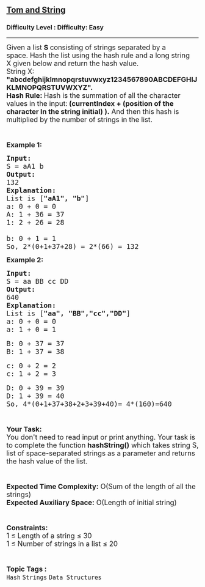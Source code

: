 <h2><a href="https://www.geeksforgeeks.org/problems/tom-and-string1211/1?page=1&category=Strings&status=unsolved,attempted&sortBy=accuracy">Tom and String</a></h2><h3>Difficulty Level : Difficulty: Easy</h3><hr><div class="problems_problem_content__Xm_eO"><p><span style="font-size:18px">Given a list <strong>S </strong>consisting&nbsp;of strings&nbsp;separated by a space.&nbsp;Hash the list using the hash rule and a long string X&nbsp;given below&nbsp;and return the hash value.<br>
String X: <strong>"abcdefghijklmnopqrstuvwxyz1234567890ABCDEFGHIJKLMNOPQRSTUVWXYZ".</strong></span><br>
<span style="font-size:18px"><strong>Hash Rule:&nbsp;</strong>Hash is the summation of all the character values in the input:<strong>&nbsp;(currentIndex + (position of the character In the string initial) ).</strong>&nbsp;And then this hash is multiplied by the number of strings in the list.</span></p>

<p>&nbsp;</p>

<p><span style="font-size:18px"><strong>Example 1:</strong></span></p>

<pre><span style="font-size:18px"><strong>Input:</strong></span>
<span style="font-size:18px">S = aA1 b</span>
<span style="font-size:18px"><strong>Output:</strong></span>
<span style="font-size:18px">132</span>
<strong><span style="font-size:18px">Explanation: 
</span></strong><span style="font-size:18px">List is [<strong>"aA1", "b"</strong>]</span>
<span style="font-size:18px">a: 0 + 0 = 0
A: 1 + 36 = 37
1: 2 + 26 = 28

b: 0 + 1 = 1</span>
<span style="font-size:18px">So, 2*(0+1+37+28) = 2*(66) = 132</span></pre>

<p><span style="font-size:18px"><strong>Example 2:</strong></span></p>

<pre><span style="font-size:18px"><strong>Input:</strong>
S = aa BB cc DD
<strong>Output:</strong>
640</span>
<span style="font-size:18px"><strong>Explanation: 
</strong>List is [<strong>"aa", "BB","cc","DD"</strong>]</span>
<span style="font-size:18px">a: 0 + 0 = 0
a: 1 + 0 = 1</span>

<span style="font-size:18px">B: 0 + 37 = 37
B: 1 + 37 = 38</span>

<span style="font-size:18px">c: 0 + 2 = 2
c: 1 + 2 = 3</span>

<span style="font-size:18px">D: 0 + 39 = 39
D: 1 + 39 = 40</span>
<span style="font-size:18px">So, 4*(0+1+37+38+2+3+39+40)= 4*(160)=640</span></pre>

<p>&nbsp;</p>

<p><span style="font-size:18px"><strong>Your Task:&nbsp;&nbsp;</strong><br>
You don't need to read input or print anything. Your task is to complete the function&nbsp;<strong>hashString()</strong>&nbsp;which takes string S, list of space-separated strings&nbsp;as a parameter&nbsp;and returns the hash value of the list.</span></p>

<p>&nbsp;</p>

<p><span style="font-size:18px"><strong>Expected Time Complexity:</strong>&nbsp;O(Sum of the length of all the strings)<br>
<strong>Expected Auxiliary Space:</strong>&nbsp;O(Length of initial string)</span></p>

<p>&nbsp;</p>

<p><span style="font-size:18px"><strong>Constraints:</strong><br>
1 ≤ Length of a string ≤ 30<br>
1 ≤ Number of strings in a list ≤ 20</span></p>
</div><br><p><span style=font-size:18px><strong>Topic Tags : </strong><br><code>Hash</code>&nbsp;<code>Strings</code>&nbsp;<code>Data Structures</code>&nbsp;